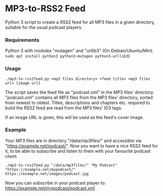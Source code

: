 # MP3-to-RSS2 Feed

Python 3 script to create a RSS2 feed for all MP3 files in a given directory, suitable for the usual podcast players.

### Requirements
Python 3 with modules "mutagen" and "urllib3"
(On Debian/Ubuntu/Mint: `sudo apt install python3 python3-mutagen python3-urllib3`) 

### Usage
```./mp3-to-rss2feed.py <mp3 files directory> <feed title> <mp3 files url> [image url]```

The script saves the feed file as "podcast.xml" in the MP3 files' directory.
"podcast.xml" contains all MP3 files from the MP3 files' directory, sorted from newest to oldest.
Titles, descriptions and chapters etc. required to build the RSS2 feed are read from the MP3 files' ID3 tags.

If an image URL is given, this will be used as the feed's cover image.

### Example ###
Your MP3 files are in directory "/data/mp3files/" and accessible via "https://example.net/podcast/".
Now you want to have a nice RSS2 feed for it, to be able to subscribe and listen to them with your favourite podcast client:

```./mp3-to-rss2feed.py "/data/mp3files/" "My Podcast" "https://example.net/mypodcast/" https://example.net/images/podcast.jpg```

Now you can subscribe in your podcast player to: https://example.net/mypodcast/podcast.xml
